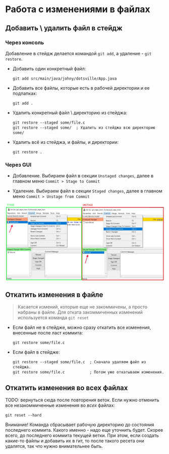 # Работа с изменениями в файлах

## Добавить \ удалить файл в стейдж

### Через консоль

Добавление в стейдж делается командой `git add`, а удаление - `git restore`.

* Добавить один конкретный файл:

  ```
  git add src/main/java/johny/dotsville/App.java
  ```

* Добавить все файлы, которые есть в рабочей директории и ее подпапках:

  ```
  git add .
  ```

* Удалить конкретный файл \ директорию из стейджа:

  ```
  git restore --staged some/file.c
  git restore --staged some/  ; Удалить из стейджа всю директорию some/
  ```
  
* Удалить всё из стейджа, и файлы, и директории:

  ```
  git restore .
  ```

### Через GUI

* Добавление. Выбираем файл в секции `Unstaged changes`, далее в главном меню `Commit > Stage to Commit`

* Удаление. Выбираем файл в секции `Staged changes`, далее в главном меню `Commit > Unstage from Commit`

<img src="img/gui-stage-unstage.jpg" alt="gui-stage-unstage" style="zoom:80%;" />

## Откатить изменения в файле

> Касается измений, которые еще не закоммичены, а просто набраны в файле. Для отката закоммиченных изменений используется команда `git reset`

* Если файл не в стейдже, можно сразу откатить все изменения, внесенные после ласт коммита:

  ```
  git restore some/file.c
  ```

* Если файл в стейдже:

  ```
  git restore --staged some/file.c  ; Сначала удаляем файл из стейджа.
  git restore some/file.c           ; Потом уже откатываем изменения.
  ```

## Откатить изменения во всех файлах

TODO: вернуться сюда после повторения веток. Если нужно отменить все незакоммиченные изменения во *всех* файлах:

```
git reset --hard
```

Внимание! Команда сбрасывает рабочую директорию до состояния последнего коммита. Какого именно - надо еще уточнить будет. Скорее всего, до последнего коммита текущей ветки. При этом, если создать какие-то файлы и добавить их в гит, то после такого ресета они удалятся, так что нужно внимательнее быть.